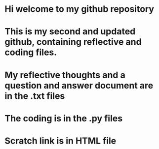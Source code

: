 # Hi welcome to my github repository
# This is my second and updated github, containing reflective and coding files.
# My reflective thoughts and a question and answer document are in the .txt files
# The coding is in the .py files
# Scratch link is in HTML file

